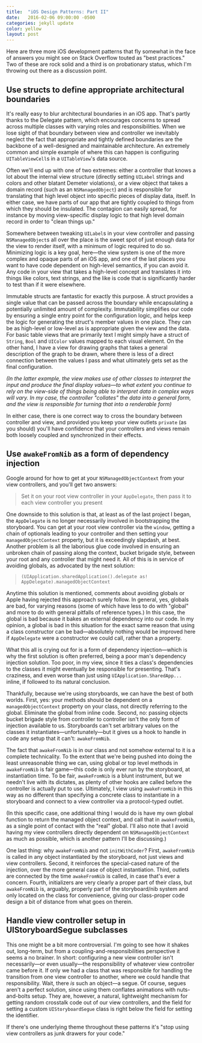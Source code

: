 ```yaml
---
title:  "iOS Design Patterns: Part II"
date:   2016-02-06 09:00:00 -0500
categories: jekyll update
color: yellow
layout: post
---
```

Here are three more iOS development patterns that fly somewhat in the face of answers you might see on Stack Overflow touted as "best practices." Two of these are rock solid and a third is on probationary status, which I'm throwing out there as a discussion point.

## Use structs to define appropriate architectural boundaries

It's really easy to blur architectural boundaries in an iOS app. That's partly thanks to the Delegate pattern, which encourages concerns to spread across multiple classes with varying roles and responsibilities. When we lose sight of that boundary between view and controller we inevitably neglect the fact that appropriate and tightly defined boundaries are the backbone of a well-designed and maintainable architecture. An extremely common and simple example of where this can happen is configuring `UITableViewCell`s in a `UITableView`'s data source.

Often we'll end up with one of two extremes: either a controller that knows a lot about the internal view structure (directly setting `UILabel` strings and colors and other blatant Demeter violations), or a view object that takes a domain record (such as an `NSManagedObject`) and is responsible for translating that high level object into specific pieces of display data, itself. In either case, we have parts of our app that are tightly coupled to things from which they should be insulated. The contagion can easily spread, for instance by moving view-specific display logic to that high level domain record in order to "clean things up."

Somewhere between tweaking `UILabel`s in your view controller and passing `NSManagedObject`s all over the place is the sweet spot of just enough data for the view to render itself, with a minimum of logic required to do so. Minimizing logic is a key goal, here—the view system is one of the more complex and opaque parts of an iOS app, and one of the last places you want to have code dependent on high-level semantics, if you can avoid it. Any code in your view that takes a high-level concept and translates it into things like colors, text strings, and the like is code that is significantly harder to test than if it were elsewhere.

Immutable structs are fantastic for exactly this purpose. A struct provides a single value that can be passed across the boundary while encapsulating a potentially unlimited amount of complexity. Immutability simplifies our code by ensuring a single entry point for the configuration logic, and helps keep the logic for generating the struct's member values in one place. They can be as high-level or low-level as is appropriate given the view and the data. For basic table views that are primarily text I might simply have a struct of `String`, `Bool` and `UIColor` values mapped to each visual element. On the other hand, I have a view for drawing graphs that takes a general description of the graph to be drawn, where there is less of a direct connection between the values I pass and what ultimately gets set as the final configuration.

*(In the latter example, the view makes use of other classes to interpret the input and produce the final display values—to what extent you continue to rely on the view-side of things being able to interpret data in complex ways will vary. In my case, the controller "collates" the data into a general form, and the view is responsible for turning that into a renderable form)*

In either case, there is one correct way to cross the boundary between controller and view, and provided you keep your view outlets `private` (as you should) you'll have confidence that your controllers and views remain both loosely coupled and synchronized in their effects.

## Use `awakeFromNib` as a form of dependency injection

Google around for how to get at your `NSManagedObjectContext` from your view controllers, and you'll get two answers:

>  Set it on your root view controller in your `AppDelegate`, then pass it to each view controller you present

One downside to this solution is that, at least as of the last project I began, the `AppDelegate` is no longer necessarily involved in bootstrapping the storyboard. You can get at your root view controller via the `window`, getting a chain of optionals leading to your controller and then setting your `managedObjectContext` property, but it is exceedingly slapdash, at best. Another problem is all the laborious glue code involved in ensuring an unbroken chain of passing along the context, bucket brigade style, between your root and any controller that might need it. All of this is in service of avoiding globals, as advocated by the next solution:

>  `(UIApplication.sharedApplication().delegate as! AppDelegate).managedObjectContext`

Anytime this solution is mentioned, comments about avoiding globals or Apple having rejected this approach surely follow. In general, yes, globals are bad, for varying reasons (some of which have less to do with "global" and more to do with general pitfalls of reference types.) In this case, the global is bad because it bakes an external dependency into our code. In my opinion, a global is bad in this situation for the exact same reason that using a class constructor can be bad—absolutely nothing would be improved here if `AppDelegate` were a constructor we could call, rather than a property.

What this all is crying out for is a form of dependency injection—which is why the first solution is often preferred, being a poor man's dependency injection solution. Too poor, in my view, since it ties a class's dependencies to the classes it might eventually be responsible for presenting. That's craziness, and even worse than just using `UIApplication.SharedApp...` inline, if followed to its natural conclusion.

Thankfully, because we're using storyboards, we can have the best of both worlds. First, yes: your methods should be dependent on a `managedObjectContext` property on your class, not directly referring to the global. Eliminate the global from inline code. Second, no: passing objects bucket brigade style from controller to controller isn't the only form of injection available to us. Storyboards can't set arbitrary values on the classes it instantiates—unfortunately—but it gives us a hook to handle in code any setup that it can't: `awakeFromNib`.

The fact that `awakeFromNib` is in our class and not somehow external to it is a complete technicality. To the extent that we're being pushed into doing the least unreasonable thing we can, using global or top level methods in `awakeFromNib` is fair game—this code is only ever run by the storyboard, at instantiation time. To be fair, `awakeFromNib` is a blunt instrument, but we needn't live with its dictates, as plenty of other hooks are called before the controller is actually put to use. Ultimately, I view using `awakeFromNib` in this way as no different than specifying a concrete class to instantiate in a storyboard and connect to a view controller via a protocol-typed outlet.

(In this specific case, one additional thing I would do is have my own global function to return the managed object context, and call that in `awakeFromNib`, as a single point of contact with the "real" global. I'll also note that I avoid having my view controllers directly dependent on `NSManagedObjectContext` as much as possible, which is another pattern I'll be discussing.)

One last thing: why `awakeFromNib` and not `initWithCoder`? First, `awakeFromNib` is called in any object instantiated by the storyboard, not just views and view controllers. Second, it reinforces the special-cased nature of the injection, over the more general case of object instantiation. Third, outlets are connected by the time `awakeFromNib` is called, in case that's ever a concern. Fourth, initializers are very clearly a proper part of their class, but `awakeFromNib` is, arguably, properly part of the storyboard/nib system and only located on the class for convenience, giving our class-proper code design a bit of distance from what goes on therein.

## Handle view controller setup in UIStoryboardSegue subclasses

This one might be a bit more controversial. I'm going to see how it shakes out, long-term, but from a coupling-and-responsibilities perspective it seems a no brainer. In short: configuring a new view controller isn't necessarily—or even usually—the responsibility of whatever view controller came before it. If only we had a class that was responsible for handling the transition from one view controller to another, where we could handle that responsibility. Wait, there *is* such an object—a segue. Of course, segues aren't a perfect solution, since using them conflates animations with nuts-and-bolts setup. They are, however, a natural, lightweight mechanism for getting random crosstalk code out of our view controllers, and the field for setting a custom `UIStoryboardSegue` class is right below the field for setting the identifier.

If there's one underlying theme throughout these patterns it's "stop using view controllers as junk drawers for your code."